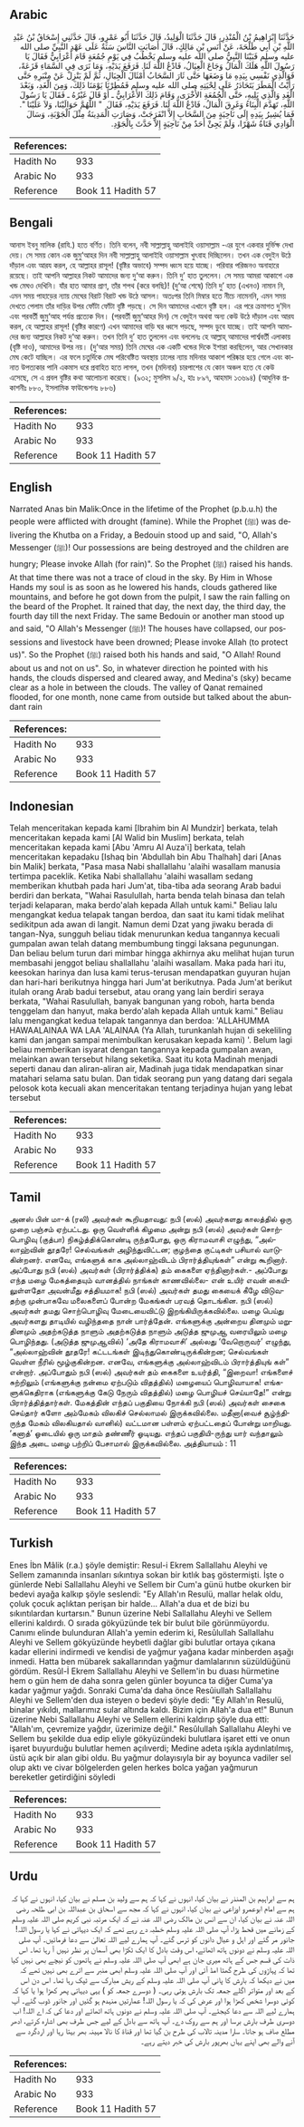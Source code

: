 ## Arabic


<div dir="rtl" lang="ar" style={{fontSize:'larger',backgroundColor:'#f8f9fa',padding:20}}>
حَدَّثَنَا إِبْرَاهِيمُ بْنُ الْمُنْذِرِ، قَالَ حَدَّثَنَا الْوَلِيدُ، قَالَ حَدَّثَنَا أَبُو عَمْرٍو، قَالَ حَدَّثَنِي إِسْحَاقُ بْنُ عَبْدِ اللَّهِ بْنِ أَبِي طَلْحَةَ، عَنْ أَنَسِ بْنِ مَالِكٍ، قَالَ أَصَابَتِ النَّاسَ سَنَةٌ عَلَى عَهْدِ النَّبِيِّ صلى الله عليه وسلم فَبَيْنَا النَّبِيُّ صلى الله عليه وسلم يَخْطُبُ فِي يَوْمِ جُمُعَةٍ قَامَ أَعْرَابِيٌّ فَقَالَ يَا رَسُولَ اللَّهِ هَلَكَ الْمَالُ وَجَاعَ الْعِيَالُ، فَادْعُ اللَّهَ لَنَا‏.‏ فَرَفَعَ يَدَيْهِ، وَمَا نَرَى فِي السَّمَاءِ قَزَعَةً، فَوَالَّذِي نَفْسِي بِيَدِهِ مَا وَضَعَهَا حَتَّى ثَارَ السَّحَابُ أَمْثَالَ الْجِبَالِ، ثُمَّ لَمْ يَنْزِلْ عَنْ مِنْبَرِهِ حَتَّى رَأَيْتُ الْمَطَرَ يَتَحَادَرُ عَلَى لِحْيَتِهِ صلى الله عليه وسلم فَمُطِرْنَا يَوْمَنَا ذَلِكَ، وَمِنَ الْغَدِ، وَبَعْدَ الْغَدِ وَالَّذِي يَلِيهِ، حَتَّى الْجُمُعَةِ الأُخْرَى، وَقَامَ ذَلِكَ الأَعْرَابِيُّ ـ أَوْ قَالَ غَيْرُهُ ـ فَقَالَ يَا رَسُولَ اللَّهِ، تَهَدَّمَ الْبِنَاءُ وَغَرِقَ الْمَالُ، فَادْعُ اللَّهَ لَنَا‏.‏ فَرَفَعَ يَدَيْهِ، فَقَالَ ‏ "‏ اللَّهُمَّ حَوَالَيْنَا، وَلاَ عَلَيْنَا ‏"‏‏.‏ فَمَا يُشِيرُ بِيَدِهِ إِلَى نَاحِيَةٍ مِنَ السَّحَابِ إِلاَّ انْفَرَجَتْ، وَصَارَتِ الْمَدِينَةُ مِثْلَ الْجَوْبَةِ، وَسَالَ الْوَادِي قَنَاةُ شَهْرًا، وَلَمْ يَجِئْ أَحَدٌ مِنْ نَاحِيَةٍ إِلاَّ حَدَّثَ بِالْجَوْدِ‏.‏
</div>
<div style={{backgroundColor:'#f8f9fa',padding:20, marginBottom: 10}}><table> <thead> <tr> <th>References:</th> <th></th> </tr> </thead> <tbody><tr><td>Hadith No</td><td>933</td></tr><tr><td>Arabic No</td><td>933</td></tr><tr><td>Reference</td><td>Book 11 Hadith 57</td></tr></tbody></table></div>

## Bengali


<div dir="ltr" lang="bn" style={{fontSize:'larger',backgroundColor:'#f8f9fa',padding:20}}>
আনাস ইবনু মালিক (রাযি.) হতে বর্ণিত। তিনি বলেন, নবী সাল্লাল্লাহু আলাইহি ওয়াসাল্লাম -এর যুগে একবার দুর্ভিক্ষ দেখা দেয়। সে সময় কোন এক জুমু‘আহর দিন নবী সাল্লাল্লাহু আলাইহি ওয়াসাল্লাম খুৎবাহ দিচ্ছিলেন। তখন এক বেদুইন উঠে দাঁড়াল এবং আরয করল, হে আল্লাহর রাসূল! (বৃষ্টির অভাবে) সম্পদ ধ্বংস হয়ে যাচ্ছে। পরিবার পরিজনও অনাহারে রয়েছে। তাই আপনি আল্লাহর নিকট আমাদের জন্য দু‘আ করুন। তিনি দু’ হাত তুললেন। সে সময় আমরা আকাশে এক খন্ড মেঘও দেখিনি। যাঁর হাত আমার প্রাণ, তাঁর শপথ (করে বলছি)! (দু‘আ শেষে) তিনি দু’ হাত (এখনও) নামান নি, এমন সময় পাহাড়ের ন্যায় মেঘের বিরাট বিরাট খন্ড উঠে আসল। অতঃপর তিনি মিম্বার হতে নীচে নামেননি, এমন সময় দেখতে পেলাম তাঁর দাড়ির উপর ফোঁটা ফোঁটা বৃষ্টি পড়ছে। সে দিন আমাদের এখানে বৃষ্টি হল। এর পরে ক্রমাগত দু’দিন এবং পরবর্তী জুমু‘আহ পর্যন্ত প্রত্যেক দিন। (পরবর্তী জুমু‘আহর দিন) সে বেদুইন অথবা অন্য কেউ উঠে দাঁড়াল এবং আরয করল, হে আল্লাহর রাসূল! (বৃষ্টির কারণে) এখন আমাদের বাড়ি ঘর ধ্বসে পড়ছে, সম্পদ ডুবে যাচ্ছে। তাই আপনি আমাদের জন্য আল্লাহর নিকট দু‘আ করুন। তখন তিনি দু’ হাত তুললেন এবং বললেনঃ হে আল্লাহ্ আমাদের পার্শ্ববর্তী এলাকায় (বৃষ্টি দাও), আমাদের উপর নয়। (দু‘আর সময়) তিনি মেঘের এক একটি খন্ডের দিকে ইশারা করছিলেন, আর সেখানকার মেঘ কেটে যাচ্ছিল। এর ফলে চতুর্দিকে মেঘ পরিবেষ্টিত অবস্থায় ঢালের ন্যায় মদিনার আকাশ পরিষ্কার হয়ে গেলে এবং কানাত উপত্যকার পানি একমাস ধরে প্রবাহিত হতে লাগল, তখন (মদিনার) চারপাশের যে কোন অঞ্চল হতে যে কেউ এসেছে, সে এ প্রবল বৃষ্টির কথা আলোচনা করেছে। (৯৩২; মুসলিম ৯/২, হাঃ ৮৯৭, আহমাদ ১৩৬৯৪) (আধুনিক প্রকাশনীঃ ৮৮০, ইসলামিক ফাউন্ডেশনঃ ৮৮৬)
</div>
<div style={{backgroundColor:'#f8f9fa',padding:20, marginBottom: 10}}><table> <thead> <tr> <th>References:</th> <th></th> </tr> </thead> <tbody><tr><td>Hadith No</td><td>933</td></tr><tr><td>Arabic No</td><td>933</td></tr><tr><td>Reference</td><td>Book 11 Hadith 57</td></tr></tbody></table></div>

## English


<div dir="ltr" lang="en" style={{fontSize:'larger',backgroundColor:'#f8f9fa',padding:20}}>
Narrated Anas bin Malik:Once in the lifetime of the Prophet (p.b.u.h) the people were afflicted with drought (famine). While the Prophet (ﷺ) was delivering the Khutba on a Friday, a Bedouin stood up and said, "O, Allah's Messenger (ﷺ)! Our possessions are being destroyed and the children are hungry; Please invoke Allah (for rain)". So the Prophet (ﷺ) raised his hands. At that time there was not a trace of cloud in the sky. By Him in Whose Hands my soul is as soon as he lowered his hands, clouds gathered like mountains, and before he got down from the pulpit, I saw the rain falling on the beard of the Prophet. It rained that day, the next day, the third day, the fourth day till the next Friday. The same Bedouin or another man stood up and said, "O Allah's Messenger (ﷺ)! The houses have collapsed, our possessions and livestock have been drowned; Please invoke Allah (to protect us)". So the Prophet (ﷺ) raised both his hands and said, "O Allah! Round about us and not on us". So, in whatever direction he pointed with his hands, the clouds dispersed and cleared away, and Medina's (sky) became clear as a hole in between the clouds. The valley of Qanat remained flooded, for one month, none came from outside but talked about the abundant rain
</div>
<div style={{backgroundColor:'#f8f9fa',padding:20, marginBottom: 10}}><table> <thead> <tr> <th>References:</th> <th></th> </tr> </thead> <tbody><tr><td>Hadith No</td><td>933</td></tr><tr><td>Arabic No</td><td>933</td></tr><tr><td>Reference</td><td>Book 11 Hadith 57</td></tr></tbody></table></div>

## Indonesian


<div dir="ltr" lang="id" style={{fontSize:'larger',backgroundColor:'#f8f9fa',padding:20}}>
Telah menceritakan kepada kami [Ibrahim bin Al Mundzir] berkata, telah menceritakan kepada kami [Al Walid bin Muslim] berkata, telah menceritakan kepada kami [Abu 'Amru Al Auza'i] berkata, telah menceritakan kepadaku [Ishaq bin 'Abdullah bin Abu Thalhah] dari [Anas bin Malik] berkata, "Pasa masa Nabi shallallahu 'alaihi wasallam manusia tertimpa paceklik. Ketika Nabi shallallahu 'alaihi wasallam sedang memberikan khutbah pada hari Jum'at, tiba-tiba ada seorang Arab badui berdiri dan berkata, "Wahai Rasulullah, harta benda telah binasa dan telah terjadi kelaparan, maka berdo'alah kepada Allah untuk kami." Beliau lalu mengangkat kedua telapak tangan berdoa, dan saat itu kami tidak melihat sedikitpun ada awan di langit. Namun demi Dzat yang jiwaku berada di tangan-Nya, sungguh beliau tidak menurunkan kedua tangannya kecuali gumpalan awan telah datang membumbung tinggi laksana pegunungan. Dan beliau belum turun dari mimbar hingga akhirnya aku melihat hujan turun membasahi jenggot beliau shallallahu 'alaihi wasallam. Maka pada hari itu, keesokan harinya dan lusa kami terus-terusan mendapatkan guyuran hujan dan hari-hari berikutnya hingga hari Jum'at berikutnya. Pada Jum'at berikut itulah orang Arab badui tersebut, atau orang yang lain berdiri seraya berkata, "Wahai Rasulullah, banyak bangunan yang roboh, harta benda tenggelam dan hanyut, maka berdo'alah kepada Allah untuk kami." Beliau lalu mengangkat kedua telapak tangannya dan berdoa: 'ALLAHUMMA HAWAALAINAA WA LAA 'ALAINAA (Ya Allah, turunkanlah hujan di sekeliling kami dan jangan sampai menimbulkan kerusakan kepada kami) '. Belum lagi beliau memberikan isyarat dengan tangannya kepada gumpalan awan, melainkan awan tersebut hilang seketika. Saat itu kota Madinah menjadi seperti danau dan aliran-aliran air, Madinah juga tidak mendapatkan sinar matahari selama satu bulan. Dan tidak seorang pun yang datang dari segala pelosok kota kecuali akan menceritakan tentang terjadinya hujan yang lebat tersebut
</div>
<div style={{backgroundColor:'#f8f9fa',padding:20, marginBottom: 10}}><table> <thead> <tr> <th>References:</th> <th></th> </tr> </thead> <tbody><tr><td>Hadith No</td><td>933</td></tr><tr><td>Arabic No</td><td>933</td></tr><tr><td>Reference</td><td>Book 11 Hadith 57</td></tr></tbody></table></div>

## Tamil


<div dir="ltr" lang="ta" style={{fontSize:'larger',backgroundColor:'#f8f9fa',padding:20}}>
அனஸ் பின் மா-க் (ரலி) அவர்கள் கூறியதாவது: நபி (ஸல்) அவர்களது காலத்தில் ஒரு முறை பஞ்சம் ஏற்பட்டது. ஒரு வெள்ளிக் கிழமை அன்று நபி (ஸல்) அவர்கள் சொற்பொழிவு (குத்பா) நிகழ்த்திக்கொண்டி ருந்தபோது, ஒரு கிராமவாசி எழுந்து, “அல்லாஹ்வின் தூதரே! செல்வங்கள் அழிந்துவிட்டன; குழந்தை குட்டிகள் பசியால் வாடுகின்றனர். எனவே, எங்களுக் காக அல்லாஹ்விடம் பிரார்த்தியுங்கள்” என்று கூறினார். அப்போது நபி (ஸல்) அவர்கள் (பிரார்த்திக்க) தம் கைகளை ஏந்தினார்கள்.- அப்போது எந்த மழை மேகத்தையும் வானத்தில் நாங்கள் காணவில்லை- என் உயிர் எவன் கையிலுள்ளதோ அவன்மீது சத்தியமாக! நபி (ஸல்) அவர்கள் தமது கையைக் கீழே விடுவதற்கு முன்பாகவே மலைகளைப் போன்ற மேகங்கள் பரவத் தொடங்கின. நபி (ஸல்) அவர்கள் தமது சொற்பொழிவு மேடையைவிட்டு இறங்கியிருக்கவில்லை. மழை பெய்து அவர்களது தாடியில் வழிந்ததை நான் பார்த்தேன். எங்களுக்கு அன்றைய தினமும் மறுதினமும் அதற்கடுத்த நாளும் அதற்கடுத்த நாளும் அடுத்த ஜுமுஆ வரையிலும் மழை பொழிந்தது. (அடுத்த ஜுமுஆவில்) ‘அதே கிராமவாசி’ அல்லது ‘வேறொருவர்’ எழுந்து, “அல்லாஹ்வின் தூதரே! கட்டடங்கள் இடிந்துகொண்டிருக்கின்றன; செல்வங்கள் வெள்ள நீரில் மூழ்குகின்றன. எனவே, எங்களுக்கு அல்லாஹ்விடம் பிரார்த்தியுங் கள்” என்றார். அப்போதும் நபி (ஸல்) அவர்கள் தம் கைகளை உயர்த்தி, “இறைவா! எங்களைச் சுற்றிலும் (எங்களுக்கு நன்மை ஏற்படும் விதத்தில்) மழையைப் பொழிவாயாக! எங்களுக்கெதிராக (எங்களுக்கு கேடு நேரும் விதத்தில்) மழை பொழியச் செய்யாதே!” என்று பிரார்த்தித்தார்கள். மேகத்தின் எந்தப் பகுதியை நோக்கி நபி (ஸல்) அவர்கள் சைகை செய்தார் களோ அம்மேகம் விலகிச் செல்லாமல் இருக்கவில்லை. மதீனா(வைச் சூழ்ந்திருந்த மேகம் விலகியதால் வானில்) வட்டமான பள்ளம் ஏற்பட்டதைப் போன்று மாறியது. ‘கனாத்’ ஓடையில் ஒரு மாதம் தண்ணீர் ஓடியது. எந்தப் பகுதியி-ருந்து யார் வந்தாலும் இந்த அடை மழை பற்றிப் பேசாமால் இருக்கவில்லை. அத்தியாயம் : 11
</div>
<div style={{backgroundColor:'#f8f9fa',padding:20, marginBottom: 10}}><table> <thead> <tr> <th>References:</th> <th></th> </tr> </thead> <tbody><tr><td>Hadith No</td><td>933</td></tr><tr><td>Arabic No</td><td>933</td></tr><tr><td>Reference</td><td>Book 11 Hadith 57</td></tr></tbody></table></div>

## Turkish


<div dir="ltr" lang="tr" style={{fontSize:'larger',backgroundColor:'#f8f9fa',padding:20}}>
Enes İbn Mâlik (r.a.) şöyle demiştir: Resul-i Ekrem Sallallahu Aleyhi ve Sellem zamanında insanları sıkıntıya sokan bir kıtlık baş göstermişti. İşte o günlerde Nebi Sallallahu Aleyhi ve Sellem bir Cum'a günü hutbe okurken bir bedevi ayağa kalkıp şöyle seslendi: "Ey Allah'ın Resulü, mallar helak oldu, çoluk çocuk açlıktan perişan bir halde... Allah'a dua et de bizi bu sıkıntılardan kurtarsın." Bunun üzerine Nebi Sallallahu Aleyhi ve Sellem ellerini kaldırdı. O sırada gökyüzünde tek bir bulut bile görünmüyordu. Canımı elinde bulunduran Allah'a yemin ederim ki, Resûlullah Sallallahu Aleyhi ve Sellem gökyüzünde heybetli dağlar gibi bulutlar ortaya çıkana kadar ellerini indirmedi ve kendisi de yağmur yağana kadar minberden aşağı inmedi. Hatta ben mübarek sakallarından yağmur damlalarının süzüldüğünü gördüm. Resûl-İ Ekrem Sallallahu Aleyhi ve Sellem'in bu duası hürmetine hem o gün hem de daha sonra gelen günler boyunca ta diğer Cuma'ya kadar yağmur yağdı. Sonraki Cuma'da daha önce Resûiullah Sallallahu Aleyhi ve Sellem'den dua isteyen o bedevi şöyle dedi: "Ey Allah'ın Resulü, binalar yıkıldı, mallarımız sular altında kaldı. Bizim için Allah'a dua et!" Bunun üzerine Nebi Sallallahu Aleyhi ve Sellem ellerini kaldırıp şöyle dua etti: "Allah'ım, çevremize yağdır, üzerimize değil." Resûlullah Sallallahu Aleyhi ve Sellem bu şekilde dua edip eliyle gökyüzündeki bulutlara işaret etti ve onun işaret buyurduğu bulutlar hemen açılıverdi; Medine adeta ışıkla aydınlatılmış, üstü açık bir alan gibi oldu. Bu yağmur dolayısıyla bir ay boyunca vadiler sel olup aktı ve civar bölgelerden gelen herkes bolca yağan yağmurun bereketler getirdiğini söyledi
</div>
<div style={{backgroundColor:'#f8f9fa',padding:20, marginBottom: 10}}><table> <thead> <tr> <th>References:</th> <th></th> </tr> </thead> <tbody><tr><td>Hadith No</td><td>933</td></tr><tr><td>Arabic No</td><td>933</td></tr><tr><td>Reference</td><td>Book 11 Hadith 57</td></tr></tbody></table></div>

## Urdu


<div dir="rtl" lang="ur" style={{fontSize:'larger',backgroundColor:'#f8f9fa',padding:20}}>
ہم سے ابراہیم بن المنذر نے بیان کیا، انہوں نے کہا کہ ہم سے ولید بن مسلم نے بیان کیا، انہوں نے کہا کہ ہم سے امام ابوعمرو اوزاعی نے بیان کیا، انہوں نے کہا کہ مجھ سے اسحاق بن عبداللہ بن ابی طلحہ رضی اللہ عنہ نے بیان کیا، ان سے انس بن مالک رضی اللہ عنہ نے کہ ایک مرتبہ نبی کریم صلی اللہ علیہ وسلم کے زمانے میں قحط پڑا، آپ صلی اللہ علیہ وسلم خطبہ دے رہے تھے کہ ایک دیہاتی نے کہا یا رسول اللہ! جانور مر گئے اور اہل و عیال دانوں کو ترس گئے۔ آپ ہمارے لیے اللہ تعالیٰ سے دعا فرمائیں۔ آپ صلی اللہ علیہ وسلم نے دونوں ہاتھ اٹھائے، اس وقت بادل کا ایک ٹکڑا بھی آسمان پر نظر نہیں آ رہا تھا۔ اس ذات کی قسم جس کے ہاتھ میری جان ہے ابھی آپ صلی اللہ علیہ وسلم نے ہاتھوں کو نیچے بھی نہیں کیا تھا کہ پہاڑوں کی طرح گھٹا امڈ آئی اور آپ صلی اللہ علیہ وسلم ابھی منبر سے اترے بھی نہیں تھے کہ میں نے دیکھا کہ بارش کا پانی آپ صلی اللہ علیہ وسلم کے ریش مبارک سے ٹپک رہا تھا۔ اس دن اس کے بعد اور متواتر اگلے جمعہ تک بارش ہوتی رہی۔ ( دوسرے جمعہ کو ) یہی دیہاتی پھر کھڑا ہوا یا کہا کہ کوئی دوسرا شخص کھڑا ہوا اور عرض کی کہ یا رسول اللہ! عمارتیں منہدم ہو گئیں اور جانور ڈوب گئے۔ آپ ہمارے لیے اللہ سے دعا کیجئے۔ آپ صلی اللہ علیہ وسلم نے دونوں ہاتھ اٹھائے اور دعا کی کہ اے اللہ! اب دوسری طرف بارش برسا اور ہم سے روک دے۔ آپ ہاتھ سے بادل کے لیے جس طرف بھی اشارہ کرتے، ادھر مطلع صاف ہو جاتا۔ سارا مدینہ تالاب کی طرح بن گیا تھا اور قناۃ کا نالا مہینہ بھر بہتا رہا اور اردگرد سے آنے والے بھی اپنے یہاں بھرپور بارش کی خبر دیتے رہے۔
</div>
<div style={{backgroundColor:'#f8f9fa',padding:20, marginBottom: 10}}><table> <thead> <tr> <th>References:</th> <th></th> </tr> </thead> <tbody><tr><td>Hadith No</td><td>933</td></tr><tr><td>Arabic No</td><td>933</td></tr><tr><td>Reference</td><td>Book 11 Hadith 57</td></tr></tbody></table></div>